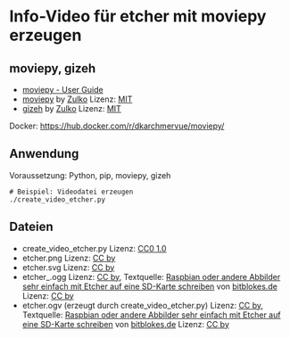 # Info-Video für etcher mit moviepy erzeugen

## moviepy, gizeh

* [moviepy - User Guide](https://zulko.github.io/moviepy/index.html)
* [moviepy](https://github.com/Zulko/moviepy) by [Zulko](https://github.com/Zulko) Lizenz: [MIT](https://github.com/Zulko/moviepy/blob/master/LICENCE.txt)
* [gizeh](https://github.com/Zulko/gizeh) by [Zulko](https://github.com/Zulko) Lizenz: [MIT](https://github.com/Zulko/gizeh/blob/master/LICENCE.txt)

Docker: https://hub.docker.com/r/dkarchmervue/moviepy/

## Anwendung

Voraussetzung: Python, pip, moviepy, gizeh

```
# Beispiel: Videodatei erzeugen
./create_video_etcher.py
```

## Dateien

* create_video_etcher.py Lizenz: [CC0 1.0](http://creativecommons.org/publicdomain/zero/1.0/)
* etcher.png Lizenz: [CC by](http://creativecommons.org/licenses/by/3.0/)
* etcher.svg Lizenz: [CC by](http://creativecommons.org/licenses/by/3.0/)
* etcher_.ogg Lizenz: [CC by](http://creativecommons.org/licenses/by/3.0/), Textquelle: [Raspbian oder andere Abbilder sehr einfach mit Etcher auf eine SD-Karte schreiben](https://www.bitblokes.de/2016/11/raspbian-oder-andere-abbilder-sehr-einfach-mit-etcher-auf-eine-sd-karte-schreiben/) von [bitblokes.de](https://www.bitblokes.de/) Lizenz: [CC by](http://creativecommons.org/licenses/by/3.0/)
* etcher.ogv (erzeugt durch create_video_etcher.py) Lizenz: [CC by](http://creativecommons.org/licenses/by/3.0/), Textquelle: [Raspbian oder andere Abbilder sehr einfach mit Etcher auf eine SD-Karte schreiben](https://www.bitblokes.de/2016/11/raspbian-oder-andere-abbilder-sehr-einfach-mit-etcher-auf-eine-sd-karte-schreiben/) von [bitblokes.de](https://www.bitblokes.de/) Lizenz: [CC by](http://creativecommons.org/licenses/by/3.0/)

